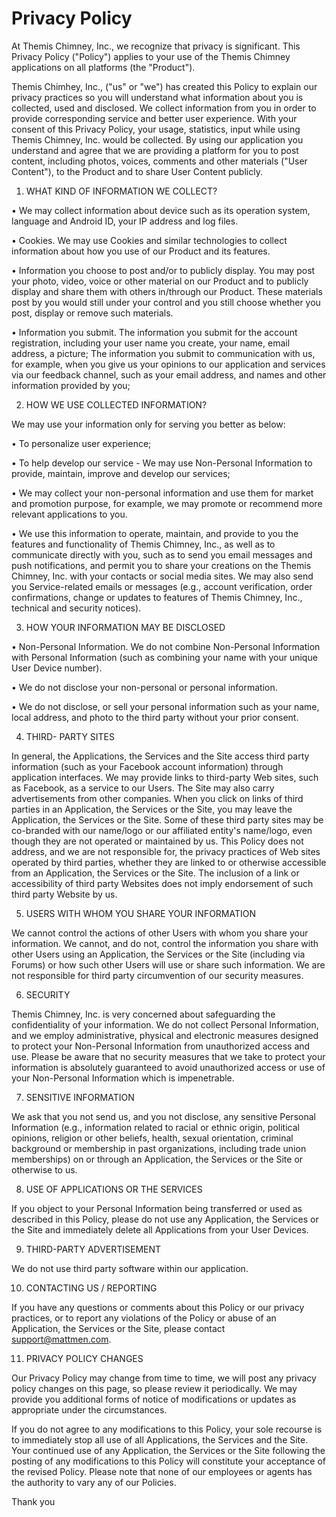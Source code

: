 # Privacy Policy

At Themis Chimney, Inc., we recognize that privacy is significant. This Privacy Policy ("Policy") applies to your use of the Themis Chimney applications on all platforms (the "Product").

Themis Chimhey, Inc., ("us" or "we") has created this Policy to explain our privacy practices so you will understand what information about you is collected, used and disclosed. We collect information from you in order to provide corresponding service and better user experience. With your consent of this Privacy Policy, your usage, statistics, input while using Themis Chimney, Inc. would be collected. By using our application you understand and agree that we are providing a platform for you to post content, including photos, voices, comments and other materials ("User Content"), to the Product and to share User Content publicly.

1. WHAT KIND OF INFORMATION WE COLLECT?

• We may collect information about device such as its operation system, language and Android ID, your IP address and log files.

• Cookies. We may use Cookies and similar technologies to collect information about how you use of our Product and its features.

• Information you choose to post and/or to publicly display. You may post your photo, video, voice or other material on our Product and to publicly display and share them with others in/through our Product. These materials post by you would still under your control and you still choose whether you post, display or remove such materials.

• Information you submit. The information you submit for the account registration, including your user name you create, your name, email address, a picture; The information you submit to communication with us, for example, when you give us your opinions to our application and services via our feedback channel, such as your email address, and names and other information provided by you;

2. HOW WE USE COLLECTED INFORMATION?

We may use your information only for serving you better as below:

• To personalize user experience;

• To help develop our service - We may use Non-Personal Information to provide, maintain, improve and develop our services;

• We may collect your non-personal information and use them for market and promotion purpose, for example, we may promote or recommend more relevant applications to you.

• We use this information to operate, maintain, and provide to you the features and functionality of Themis Chimney, Inc., as well as to communicate directly with you, such as to send you email messages and push notifications, and permit you to share your creations on the Themis Chimney, Inc. with your contacts or social media sites. We may also send you Service-related emails or messages (e.g., account verification, order confirmations, change or updates to features of Themis Chimney, Inc., technical and security notices).

3. HOW YOUR INFORMATION MAY BE DISCLOSED

• Non-Personal Information. We do not combine Non-Personal Information with Personal Information (such as combining your name with your unique User Device number).

• We do not disclose your non-personal or personal information.

• We do not disclose, or sell your personal information such as your name, local address, and photo to the third party without your prior consent.

4. THIRD- PARTY SITES

In general, the Applications, the Services and the Site access third party information (such as your Facebook account information) through application interfaces. We may provide links to third-party Web sites, such as Facebook, as a service to our Users. The Site may also carry advertisements from other companies. When you click on links of third parties in an Application, the Services or the Site, you may leave the Application, the Services or the Site. Some of these third party sites may be co-branded with our name/logo or our affiliated entity's name/logo, even though they are not operated or maintained by us. This Policy does not address, and we are not responsible for, the privacy practices of Web sites operated by third parties, whether they are linked to or otherwise accessible from an Application, the Services or the Site. The inclusion of a link or accessibility of third party Websites does not imply endorsement of such third party Website by us.

5. USERS WITH WHOM YOU SHARE YOUR INFORMATION

We cannot control the actions of other Users with whom you share your information. We cannot, and do not, control the information you share with other Users using an Application, the Services or the Site (including via Forums) or how such other Users will use or share such information. We are not responsible for third party circumvention of our security measures.

6. SECURITY

Themis Chimney, Inc. is very concerned about safeguarding the confidentiality of your information. We do not collect Personal Information, and we employ administrative, physical and electronic measures designed to protect your Non-Personal Information from unauthorized access and use. Please be aware that no security measures that we take to protect your information is absolutely guaranteed to avoid unauthorized access or use of your Non-Personal Information which is impenetrable.

7. SENSITIVE INFORMATION

We ask that you not send us, and you not disclose, any sensitive Personal Information (e.g., information related to racial or ethnic origin, political opinions, religion or other beliefs, health, sexual orientation, criminal background or membership in past organizations, including trade union memberships) on or through an Application, the Services or the Site or otherwise to us.

8. USE OF APPLICATIONS OR THE SERVICES

If you object to your Personal Information being transferred or used as described in this Policy, please do not use any Application, the Services or the Site and immediately delete all Applications from your User Devices.

9. THIRD-PARTY ADVERTISEMENT

We do not use third party software within our application. 

10. CONTACTING US / REPORTING

If you have any questions or comments about this Policy or our privacy practices, or to report any violations of the Policy or abuse of an Application, the Services or the Site, please contact support@mattmen.com.

11. PRIVACY POLICY CHANGES

Our Privacy Policy may change from time to time, we will post any privacy policy changes on this page, so please review it periodically. We may provide you additional forms of notice of modifications or updates as appropriate under the circumstances.

If you do not agree to any modifications to this Policy, your sole recourse is to immediately stop all use of all Applications, the Services and the Site. Your continued use of any Application, the Services or the Site following the posting of any modifications to this Policy will constitute your acceptance of the revised Policy. Please note that none of our employees or agents has the authority to vary any of our Policies.

Thank you

